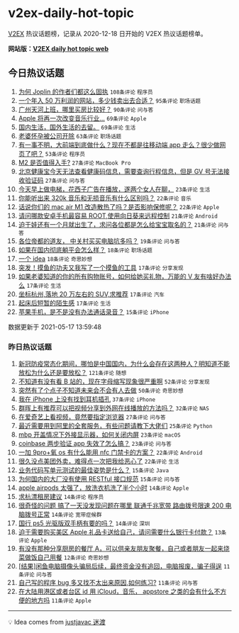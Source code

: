 # v2ex-daily-hot-topic

[V2EX](https://www.v2ex.com/) 热议话题榜，记录从 2020-12-18 日开始的 V2EX 热议话题榜单。

**网站版：[V2EX daily hot topic web](https://boojack.github.io/v2ex-daily-hot-topic-web/)**

## 今日热议话题

<!-- TODAY BEGIN -->

1. [为何 Joplin 的作者们都这么固执](https://www.v2ex.com/t/777378) `108条评论` `程序员`
1. [一个年入 50 万利润的网站，多少钱卖出去合适？](https://www.v2ex.com/t/777327) `95条评论` `职场话题`
1. [广州天河上班，哪里买房比较好？](https://www.v2ex.com/t/777346) `90条评论` `问与答`
1. [Apple 将再一次改变音乐行业…](https://www.v2ex.com/t/777355) `69条评论` `Apple`
1. [国内生活，国外生活的去留。](https://www.v2ex.com/t/777419) `69条评论` `生活`
1. [老婆怀孕被公司开除](https://www.v2ex.com/t/777471) `63条评论` `职场话题`
1. [有一事不明，大前端到底做什么？现在不都是往移动端 app 走么？很少做网页了吧？](https://www.v2ex.com/t/777342) `53条评论` `程序员`
1. [M2 是否值得入手?](https://www.v2ex.com/t/777456) `27条评论` `MacBook Pro`
1. [北京健康宝今天无法查看健康码信息，需要查询行程信息，但是 GV 号无法接收验证码](https://www.v2ex.com/t/777348) `27条评论` `问与答`
1. [今天早上做电梯，花西子广告在播放，遂两个女人在聊，](https://www.v2ex.com/t/777443) `23条评论` `生活`
1. [你能听出来 320k 音乐和无损音乐有什么区别吗？](https://www.v2ex.com/t/777466) `22条评论` `音乐`
1. [话说你们的 mac air M1 改造散热了吗？是否影响保修呢？](https://www.v2ex.com/t/777457) `22条评论` `Apple`
1. [请问哪款安卓手机最容易 ROOT,使用向日葵来远程控制](https://www.v2ex.com/t/777442) `21条评论` `Android`
1. [迫于娃还有一个月就出生了，求问各位都是怎么给宝宝取名的？](https://www.v2ex.com/t/777341) `21条评论` `问与答`
1. [各位帝都的道友， 中关村买买电脑坑多吗？](https://www.v2ex.com/t/777405) `19条评论` `问与答`
1. [如果在国内彻底躺平会怎么样？](https://www.v2ex.com/t/777510) `18条评论` `职场话题`
1. [一个 idea](https://www.v2ex.com/t/777452) `18条评论` `奇思妙想`
1. [突发！摸鱼的功夫又我写了一个摸鱼的工具](https://www.v2ex.com/t/777472) `17条评论` `分享发现`
1. [如果老婆知道的你的所有购物账号，如何给她买礼物，万能的 V 友有啥好办法么](https://www.v2ex.com/t/777388) `17条评论` `生活`
1. [坐标杭州,落地 20 万左右的 SUV,求推荐](https://www.v2ex.com/t/777356) `17条评论` `汽车`
1. [起床后短暂的陌生感](https://www.v2ex.com/t/777333) `17条评论` `生活`
1. [苹果手机，是不是没有办法通话录音？](https://www.v2ex.com/t/777370) `15条评论` `iPhone`

数据更新于 2021-05-17 13:59:48

<!-- TODAY END -->

### 昨日热议话题

<!-- YESTERDAY BEGIN -->

1. [新冠防疫常态化期间，哪怕是中国国内，为什么会存在这两种人？明知道不能放松为什么还是要放松？](https://www.v2ex.com/t/777299) `121条评论` `随想`
1. [不知道有没有看 B 站的，现在字母缩写现象很严重啊](https://www.v2ex.com/t/777184) `52条评论` `分享发现`
1. [突然有了个点子不知道未来会不会有人去做](https://www.v2ex.com/t/777207) `50条评论` `奇思妙想`
1. [我在 iPhone 上没有找到耳机插孔](https://www.v2ex.com/t/777185) `37条评论` `iPhone`
1. [群晖上有推荐可以把视频分享到外网在线播放的方法吗？](https://www.v2ex.com/t/777222) `32条评论` `NAS`
1. [在爱奇艺上看视频，竟然要指定浏览器](https://www.v2ex.com/t/777189) `27条评论` `问与答`
1. [最近需要用到阿里的全套服务，有些问题请教下大佬们](https://www.v2ex.com/t/777269) `25条评论` `Python`
1. [mbp 开盖情况下外接显示器，如何关闭内屏](https://www.v2ex.com/t/777227) `23条评论` `macOS`
1. [coinbase 两步验证 app 失效了怎么搞？](https://www.v2ex.com/t/777188) `23条评论` `问与答`
1. [一加 9pro+氧 os 有什么能用 nfc 门禁卡的方案？](https://www.v2ex.com/t/777232) `22条评论` `Android`
1. [很久没点美团外卖，难得点一次把我给恶心了](https://www.v2ex.com/t/777287) `22条评论` `生活`
1. [业务代码写单元测试的最佳姿势是什么？](https://www.v2ex.com/t/777305) `15条评论` `Java`
1. [为何国内的大厂没有使用 RESTful 接口规范](https://www.v2ex.com/t/777286) `15条评论` `问与答`
1. [apple airpods 太强了，放洗衣机洗了半个小时](https://www.v2ex.com/t/777280) `14条评论` `Apple`
1. [求杭漂租房建议](https://www.v2ex.com/t/777225) `14条评论` `程序员`
1. [很奇怪的问题 搞了一天没发现问题在哪里 联通千兆宽带 路由拨号限速 200 电脑拨号正常](https://www.v2ex.com/t/777213) `14条评论` `宽带症候群`
1. [国行 ps5 光驱版双手柄有要的吗？](https://www.v2ex.com/t/777182) `14条评论` `深圳`
1. [迫于需要购买美区 Apple 礼品卡送给自己，请问需要什么银行卡付款？](https://www.v2ex.com/t/777293) `13条评论` `Apple`
1. [有没有那种分享厨房的餐厅 A，可以供亲友朋友聚餐，自己或者朋友一起来烧菜做饭自己用餐](https://www.v2ex.com/t/777259) `12条评论` `奇思妙想`
1. [[结果]闲鱼电脑摄像头骗局后续，最终资金没有追回，电脑报废，骗子得逞](https://www.v2ex.com/t/777316) `11条评论` `问与答`
1. [自己写的程序 bug 多又找不太出来原因,如何练习?](https://www.v2ex.com/t/777274) `11条评论` `问与答`
1. [在大陆用港区或者台区 id 用 iCloud，音乐， appstore 之类的会有什么不方便的地方吗](https://www.v2ex.com/t/777257) `11条评论` `Apple`

<!-- YESTERDAY END -->

---

💡 Idea comes from [justjavac 迷渡](https://github.com/justjavac/)

